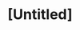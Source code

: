 ---
pid: llp12
title: "[Untitled]"
location_transcription: 
coordinates: "[-75.1656784, 39.9556166]"
zipcode: 
gen_neighborhood: 
neighborhood: 
outside_phl: 
age: 
age_range: 
instagram: 
image_file_name: llp_12.jpg
proposal_transcription: 
topic: Unknown
topic_summary: '0'
type: Other No Form
keywords_other: 
credit: 
image_labels: 
twitter: 
facebook: 
permalink: "/monuments/llp12/"
layout: item-page
---